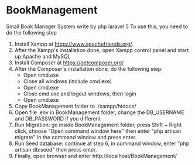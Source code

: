 # BookManagement
Small Book Manager System write by php laravel 5
To use this, you need to do the following step
1. Install Xampp at https://www.apachefriends.org/. 
2. After the Xampp's installation done, open Xampp control panel and start up Apache and MySQL
3. Install Composer at https://getcomposer.org/
4. After the Composer's installation done, do the following step:
	- Open cmd.exe
	- Close all windows (include cmd.exe)
	- Open cmd.exe
	- Close cmd.exe and logout windows, then login
	- Open cmd.exe
5. Copy BookManagement folder to ./xampp/htdocs/
6. Open file .env in BookManagement folder, change the DB_USERNAME and DB_PASSWORD if you different
7. Run Migration: go inside BookManagement folder, press Shift + Right click, choose "Open command window here" then enter "php artisan migrate" in the command window and press enter.
8. Run Seed database: continue at step 6, in command window, enter "php artisan db:seed" then press enter.
9. Finally, open browser and enter http://localhost/BookManagement/
